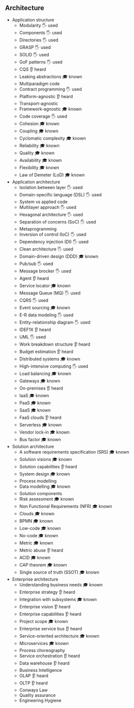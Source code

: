 ## Architecture

- Application structure
  - Modularity 🖐️ used
  - Components 🖐️ used
  - Directories 🖐️ used
  - GRASP 🖐️ used
  - SOLID 🖐️ used
  - GoF patterns 🖐️ used
  - CQS 👂 heard
  - Leaking abstractions 🎓 known
  - Multiparadigm code
  - Contract programming 🖐️ used
  - Platform-agnostic 👂 heard
  - Transport-agnostic
  - Framework-agnostic 🎓 known
  - Code coverage 🖐️ used
  - Cohesion 🎓 known
  - Coupling 🎓 known
  - Cyclomatic complexity 🎓 known
  - Reliability 🎓 known
  - Quality 🎓 known
  - Availability 🎓 known
  - Flexibility 🎓 known
  - Law of Demeter (LoD) 🎓 known
- Application architecture
  - Isolation between layer 🖐️ used
  - Domain-specific language (DSL) 🖐️ used
  - System vs applied code
  - Multilayer approach 🖐️ used
  - Hexagonal architecture 🖐️ used
  - Separation of concerns (SoC) 🖐️ used
  - Metaprogramming
  - Inversion of control (IoC) 🖐️ used
  - Dependency injection (DI) 🖐️ used
  - Clean architecture 🖐️ used
  - Domain-driven design (DDD) 🎓 known
  - Pub/sub 🖐️ used
  - Message brocker 🖐️ used
  - Agent 👂 heard
  - Service locator 🎓 known
  - Message Queue (MQ) 🖐️ used
  - CQRS 🖐️ used
  - Event sourcing 🎓 known
  - E-R data modeling 🖐️ used
  - Entity-relationship diagram 🖐️ used
  - IDEF1X 👂 heard
  - UML 🖐️ used
  - Work breakdown structure 👂 heard
  - Budget estimation 👂 heard
  - Distributed systems 🎓 known
  - High-intensive computing 🖐️ used
  - Load balancing 🎓 known
  - Gateways 🎓 known
  - On-premises 👂 heard
  - IaaS 🎓 known
  - PaaS 🎓 known
  - SaaS 🎓 known
  - FaaS clouds 👂 heard
  - Serverless 🎓 known
  - Vendor lock-in  🎓 known
  - Bus factor  🎓 known
- Solution architecture
  - A software requirements specification (SRS) 🎓 known
  - Solution visions 🎓 known
  - Solution capabilities 👂 heard
  - System design 🎓 known
  - Process modelling
  - Data modelling 🎓 known
  - Solution components
  - Risk assessment  🎓 known
  - Non Functional Requirements (NFR) 🎓 known
  - Clouds 🎓 known
  - BPMN 🎓 known
  - Low-code  🎓 known
  - No-code  🎓 known
  - Metric  🎓 known
  - Metric abuse 👂 heard
  - ACID 🎓 known
  - CAP theorem 🎓 known
  - Single source of truth (SSOT) 🎓 known
- Enterprise architecture
  - Understanding business needs 🎓 known
  - Enterprise strategy 👂 heard
  - Integration with subsystems 🎓 known
  - Enterprise vision 👂 heard
  - Enterprise capabilities 👂 heard
  - Project scope 🎓 known
  - Enterprise service bus 👂 heard
  - Service-oriented architecture 🎓 known
  - Microservices 🎓 known
  - Process choreography
  - Service orchestration 👂 heard
  - Data warehouse 👂 heard
  - Business Intelligence
  - OLAP 👂 heard
  - OLTP 👂 heard
  - Conways Law
  - Quality assurance
  - Engineering Hygiene

